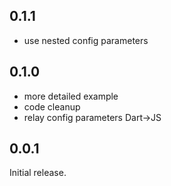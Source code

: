 ## 0.1.1

- use nested config parameters

## 0.1.0

- more detailed example
- code cleanup
- relay config parameters Dart->JS

## 0.0.1

Initial release.